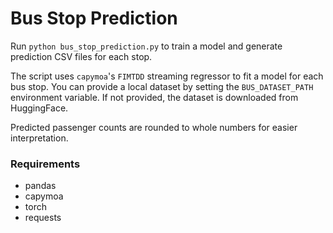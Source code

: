 # Bus Stop Prediction

Run `python bus_stop_prediction.py` to train a model and generate prediction CSV files for each stop.

The script uses `capymoa`'s `FIMTDD` streaming regressor to fit a model for each
bus stop. You can provide a local dataset by setting the `BUS_DATASET_PATH`
environment variable. If not provided, the dataset is downloaded from
HuggingFace.

Predicted passenger counts are rounded to whole numbers for easier interpretation.

### Requirements

- pandas
- capymoa
- torch
- requests

